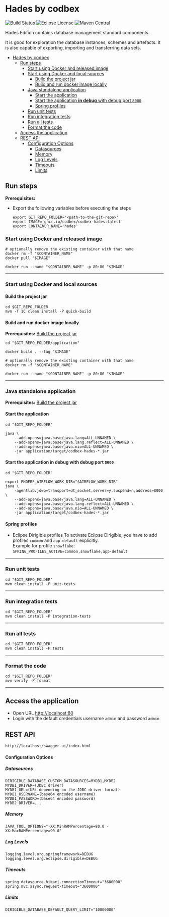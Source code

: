 # Hades by codbex

[![Build Status](https://github.com/codbex/codbex-hades/actions/workflows/build.yaml/badge.svg)](https://github.com/codbex/codbex-hades/actions/workflows/build.yaml)
[![Eclipse License](https://img.shields.io/badge/License-EPL%202.0-brightgreen.svg)](https://github.com/codbex/codbex-hades/blob/main/LICENSE)
[![Maven Central](https://img.shields.io/maven-central/v/com.codbex.hades/codbex-hades-application.svg)](https://central.sonatype.com/namespace/com.codbex.hades)

Hades Edition contains database management standard components.

It is good for exploration the database instances, schemes and artefacts. It is also capable of exporting, importing and
transferring data sets.

<!-- TOC -->

* [Hades by codbex](#hades-by-codbex)
    * [Run steps](#run-steps)
        * [Start using Docker and released image](#start-using-docker-and-released-image)
        * [Start using Docker and local sources](#start-using-docker-and-local-sources)
            * [Build the project jar](#build-the-project-jar)
            * [Build and run docker image locally](#build-and-run-docker-image-locally)
        * [Java standalone application](#java-standalone-application)
            * [Start the application](#start-the-application)
            * [Start the application **in debug** with debug port
              `8000`](#start-the-application-in-debug-with-debug-port-8000)
            * [Spring profiles](#spring-profiles)
        * [Run unit tests](#run-unit-tests)
        * [Run integration tests](#run-integration-tests)
        * [Run all tests](#run-all-tests)
        * [Format the code](#format-the-code)
    * [Access the application](#access-the-application)
    * [REST API](#rest-api)
        * [Configuration Options](#configuration-options)
            * [Datasources](#datasources)
            * [Memory](#memory)
            * [Log Levels](#log-levels)
            * [Timeouts](#timeouts)
            * [Limits](#limits)

<!-- TOC -->

## Run steps

__Prerequisites:__

- Export the following variables before executing the steps
  ```shell
  export GIT_REPO_FOLDER='<path-to-the-git-repo>'
  export IMAGE='ghcr.io/codbex/codbex-hades:latest'
  export CONTAINER_NAME='hades'
  ```

### Start using Docker and released image

```shell
# optionally remove the existing container with that name
docker rm -f "$CONTAINER_NAME"
docker pull "$IMAGE"

docker run --name "$CONTAINER_NAME" -p 80:80 "$IMAGE"
```

---

### Start using Docker and local sources

#### Build the project jar

```shell
cd $GIT_REPO_FOLDER
mvn -T 1C clean install -P quick-build
```

#### Build and run docker image locally

__Prerequisites:__ [Build the project jar](#build-the-project-jar)

  ```shell
  cd "$GIT_REPO_FOLDER/application"
  
  docker build . --tag "$IMAGE"
  
  # optionally remove the existing container with that name
  docker rm -f "$CONTAINER_NAME"

  docker run --name "$CONTAINER_NAME" -p 80:80 "$IMAGE"
  ```

--- 

### Java standalone application

__Prerequisites:__ [Build the project jar](#build-the-project-jar)

#### Start the application

```shell
cd "$GIT_REPO_FOLDER"

java \
    --add-opens=java.base/java.lang=ALL-UNNAMED \
    --add-opens=java.base/java.lang.reflect=ALL-UNNAMED \
    --add-opens=java.base/java.nio=ALL-UNNAMED \
    -jar application/target/codbex-hades-*.jar
```

#### Start the application **in debug** with debug port `8000`

```shell
cd "$GIT_REPO_FOLDER"

export PHOEBE_AIRFLOW_WORK_DIR="$AIRFLOW_WORK_DIR"
java \
    -agentlib:jdwp=transport=dt_socket,server=y,suspend=n,address=8000 \
    --add-opens=java.base/java.lang=ALL-UNNAMED \
    --add-opens=java.base/java.lang.reflect=ALL-UNNAMED \
    --add-opens=java.base/java.nio=ALL-UNNAMED \
    -jar application/target/codbex-hades-*.jar
```

#### Spring profiles

- Eclipse Dirigible profiles
  To activate Eclipse Dirigible, you have to add profiles `common` and `app-default` explicitly.<br>
  Example for profile `snowflake`: `SPRING_PROFILES_ACTIVE=common,snowflake,app-default`

---

### Run unit tests

```shell
cd "$GIT_REPO_FOLDER"
mvn clean install -P unit-tests
```

---

### Run integration tests

```shell
cd "$GIT_REPO_FOLDER"
mvn clean install -P integration-tests
```

---

### Run all tests

```shell
cd "$GIT_REPO_FOLDER"
mvn clean install -P tests
```

---

### Format the code

```shell
cd "$GIT_REPO_FOLDER"
mvn verify -P format
```

---

## Access the application

- Open URL [http://localhost:80](http://localhost:80)
- Login with the default credentials username `admin` and password `admin`

## REST API

```
http://localhost/swagger-ui/index.html
```

#### Configuration Options

##### Datasources

    DIRIGIBLE_DATABASE_CUSTOM_DATASOURCES=MYDB1,MYDB2
    MYDB1_DRIVER=(JDBC driver)
    MYDB1_URL=(URL depending on the JDBC driver format)
    MYDB1_USERNAME=(base64 encoded username)
    MYDB1_PASSWORD=(base64 encoded password)
    MYDB2_DRIVER=...

##### Memory

    JAVA_TOOL_OPTIONS="-XX:MinRAMPercentage=80.0 -XX:MaxRAMPercentage=90.0"

##### Log Levels

    logging.level.org.springframework=DEBUG
    logging.level.org.eclipse.dirigible=DEBUG

##### Timeouts

    spring.datasource.hikari.connectionTimeout="3600000"
    spring.mvc.async.request-timeout="3600000"

##### Limits

    DIRIGIBLE_DATABASE_DEFAULT_QUERY_LIMIT="10000000"

